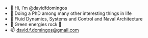 - 👋 Hi, I’m @davidfdomingos
- 💞️ Doing a PhD among many other interesting things in life
- 👀 Fluid Dynamics, Systems and Control and Naval Architecture
- 🌱 Green energies rock 🤘
- 📫 david.f.domingos@gmail.com

<!---
davidfdomingos/davidfdomingos is a ✨ special ✨ repository because its `README.md` (this file) appears on your GitHub profile.
You can click the Preview link to take a look at your changes.
--->
